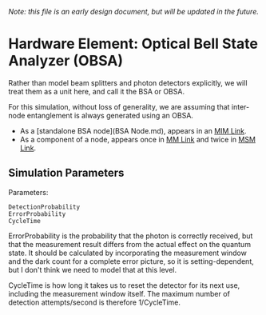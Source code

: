 
*Note: this file is an early design document, but will be updated in the future.*

# Hardware Element: Optical Bell State Analyzer (OBSA) #

Rather than model beam splitters and photon detectors explicitly, we
will treat them as a unit here, and call it the BSA or OBSA.

For this simulation, without loss of generality, we are assuming that
inter-node entanglement is always generated using an OBSA.

* As a [standalone BSA node](BSA Node.md), appears in an [MIM
  Link](MIM_Link.md).
* As a component of a node, appears once in [MM Link](MM_Link.md) and
  twice in [MSM Link](MSM_Link.md).


## Simulation Parameters ##

Parameters:

    DetectionProbability
    ErrorProbability
    CycleTime

ErrorProbability is the probability that the photon is correctly
received, but that the measurement result differs from the actual
effect on the quantum state.  It should be calculated by incorporating
the measurement window and the dark count for a complete error
picture, so it is setting-dependent, but I don't think we need to
model that at this level.

CycleTime is how long it takes us to reset the detector for its next
use, including the measurement window itself.  The maximum number of
detection attempts/second is therefore 1/CycleTime.

